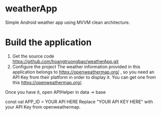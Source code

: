 # weatherApp
Simple Android weather app using MVVM clean architecture.
# Build the application
1. Get the source code https://github.com/hoangtruongbao/weatherApp.git
2. Configure the project
   The weather information provided in this application belongs to  https://openweathermap.org/
, so you need an API Key from their platform in order to display it. You can get one from this  https://openweathermap.org/.

Once you have it, open APIHelper in data -> base

const val APP_ID = YOUR API HERE
Replace "YOUR API KEY HERE" with your API Key from openweathermap.
